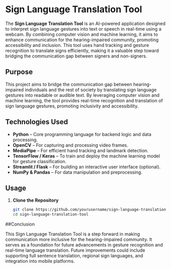 # Sign Language Translation Tool

The **Sign Language Translation Tool** is an AI-powered application designed to interpret sign language gestures into text or speech in real-time using a webcam. By combining computer vision and machine learning, it aims to enhance communication for the hearing-impaired community, promoting accessibility and inclusion. This tool uses hand tracking and gesture recognition to translate signs efficiently, making it a valuable step toward bridging the communication gap between signers and non-signers.

## Purpose

This project aims to bridge the communication gap between hearing-impaired individuals and the rest of society by translating sign language gestures into readable or audible text. By leveraging computer vision and machine learning, the tool provides real-time recognition and translation of sign language gestures, promoting inclusivity and accessibility.

## Technologies Used

- **Python** – Core programming language for backend logic and data processing.
- **OpenCV** – For capturing and processing video frames.
- **MediaPipe** – For efficient hand tracking and landmark detection.
- **TensorFlow / Keras** – To train and deploy the machine learning model for gesture classification.
- **Streamlit / Flask** – For building an interactive user interface (optional).
- **NumPy & Pandas** – For data manipulation and preprocessing.

## Usage

1. **Clone the Repository**
   ```bash
   git clone https://github.com/yourusername/sign-language-translation-tool.git
   cd sign-language-translation-tool
##Conclusion

This Sign Language Translation Tool is a step forward in making communication more inclusive for the hearing-impaired community. It serves as a foundation for future advancements in gesture recognition and real-time language translation. Future improvements could include supporting full sentence translation, regional sign languages, and integration into mobile platforms.
